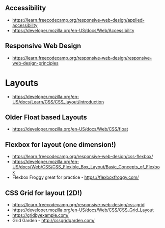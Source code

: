 ## Accessibility

* https://learn.freecodecamp.org/responsive-web-design/applied-accessibility
* https://developer.mozilla.org/en-US/docs/Web/Accessibility

## Responsive Web Design

* https://learn.freecodecamp.org/responsive-web-design/responsive-web-design-principles

# Layouts

* https://developer.mozilla.org/en-US/docs/Learn/CSS/CSS_layout/Introduction

## Older Float based Layouts

* https://developer.mozilla.org/en-US/docs/Web/CSS/float


## Flexbox for layout (one dimension!)

* https://learn.freecodecamp.org/responsive-web-design/css-flexbox/
* https://developer.mozilla.org/en-US/docs/Web/CSS/CSS_Flexible_Box_Layout/Basic_Concepts_of_Flexbox
* Flexbox Froggy great for practice - https://flexboxfroggy.com/


## CSS Grid for layout (2D!)

* https://learn.freecodecamp.org/responsive-web-design/css-grid
* https://developer.mozilla.org/en-US/docs/Web/CSS/CSS_Grid_Layout
* https://gridbyexample.com/
* Grid Garden - http://cssgridgarden.com/
